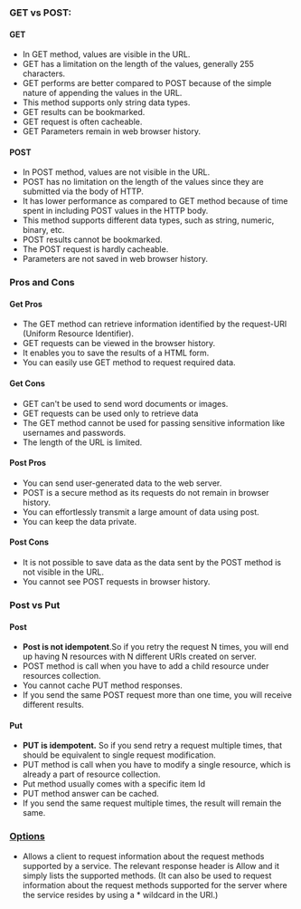 ### GET vs POST:
#### GET
- In GET method, values are visible in the URL.
- GET has a limitation on the length of the values, generally 255 characters.
- GET performs are better compared to POST because of the simple nature of appending the values in the URL.
- This method supports only string data types.
- GET results can be bookmarked.
- GET request is often cacheable.
- GET Parameters remain in web browser history.

#### POST
- In POST method, values are not visible in the URL.
- POST has no limitation on the length of the values since they are submitted via the body of HTTP.
- It has lower performance as compared to GET method because of time spent in including POST values in the HTTP body.
- This method supports different data types, such as string, numeric, binary, etc.
- POST results cannot be bookmarked.
- The POST request is hardly cacheable.
- Parameters are not saved in web browser history.

### Pros and Cons
#### Get Pros
- The GET method can retrieve information identified by the request-URl (Uniform Resource Identifier).
-  GET requests can be viewed in the browser history.
-  It enables you to save the results of a HTML form.
-  You can easily use GET method to request required data.
#### Get Cons
- GET can't be used to send word documents or images.
-  GET requests can be used only to retrieve data
-  The GET method cannot be used for passing sensitive information like usernames and passwords.
-  The length of the URL is limited.
#### Post Pros
-  You can send user-generated data to the web server.
- POST is a secure method as its requests do not remain in browser history.
- You can effortlessly transmit a large amount of data using post.
- You can keep the data private.
#### Post Cons
-   It is not possible to save data as the data sent by the POST method is not visible in the URL.
-   You cannot see POST requests in browser history.

### Post vs Put
#### Post 
- **Post is not idempotent**.So if you retry the request N times, you will end up having N resources with N different URIs created on server.
- POST method is call when you have to add a child resource under resources collection.
- You cannot cache PUT method responses.
- If you send the same POST request more than one time, you will receive different results.
#### Put
- **PUT is idempotent.** So if you send retry a request multiple times, that should be equivalent to single request modification.
- PUT method is call when you have to modify a single resource, which is already a part of resource collection.
- Put method usually comes with a specific item Id
- PUT method answer can be cached.
- If you send the same request multiple times, the result will remain the same.

### [Options](https://www.toptal.com/web/interview-questions)
-  Allows a client to request information about the request methods supported by a service. The relevant response header is Allow and it simply lists the supported methods. (It can also be used to request information about the request methods supported for the server where the service resides by using a * wildcard in the URI.)





















<!--stackedit_data:
eyJoaXN0b3J5IjpbLTEyODIyODc4NTksMTU2MjMzNTIzOCwxMj
g0NTEzNjU5XX0=
-->